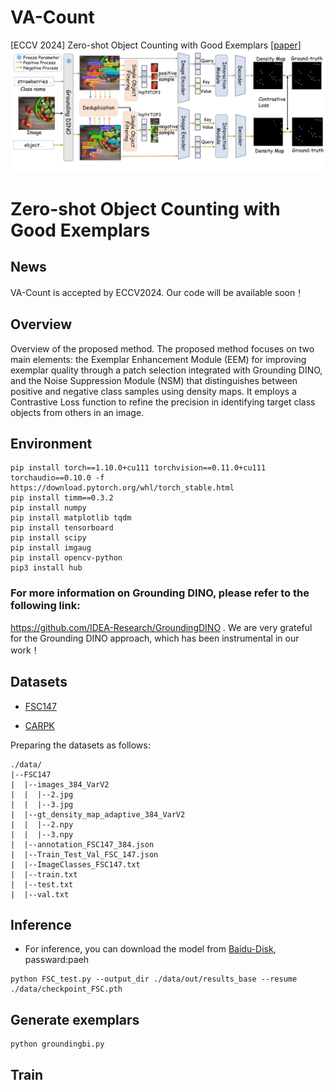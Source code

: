 # VA-Count
[ECCV 2024] Zero-shot Object Counting with Good Exemplars
[[paper](https://arxiv.org/abs/2407.04948)]   
![figure](figure.png)
# Zero-shot Object Counting with Good Exemplars
## News
VA-Count is accepted by ECCV2024. 
Our code will be available soon！
## Overview 
Overview of the proposed method. The proposed method focuses on two main elements: the Exemplar Enhancement Module (EEM) for improving exemplar quality through a patch selection integrated with Grounding DINO, and the Noise Suppression Module (NSM) that distinguishes between positive and negative class samples using density maps. It employs a Contrastive Loss function to refine the precision in identifying target class objects from others in an image.
## Environment
```
pip install torch==1.10.0+cu111 torchvision==0.11.0+cu111 torchaudio==0.10.0 -f https://download.pytorch.org/whl/torch_stable.html
pip install timm==0.3.2
pip install numpy
pip install matplotlib tqdm 
pip install tensorboard
pip install scipy
pip install imgaug
pip install opencv-python
pip3 install hub
```
### For more information on Grounding DINO, please refer to the following link: 
https://github.com/IDEA-Research/GroundingDINO .
We are very grateful for the Grounding DINO approach, which has been instrumental in our work！

## Datasets

* [FSC147](https://github.com/cvlab-stonybrook/LearningToCountEverything)

* [CARPK](https://lafi.github.io/LPN/)

Preparing the datasets as follows:

```
./data/
|--FSC147
|  |--images_384_VarV2
|  |  |--2.jpg
|  |  |--3.jpg
|  |--gt_density_map_adaptive_384_VarV2
|  |  |--2.npy
|  |  |--3.npy
|  |--annotation_FSC147_384.json
|  |--Train_Test_Val_FSC_147.json
|  |--ImageClasses_FSC147.txt
|  |--train.txt
|  |--test.txt
|  |--val.txt

```
## Inference
+  For inference, you can download the model from [Baidu-Disk](https://pan.baidu.com/s/11sbdDYLDfTOIPx5pZvBpmw?pwd=paeh), passward:paeh
```
python FSC_test.py --output_dir ./data/out/results_base --resume ./data/checkpoint_FSC.pth
```
## Generate exemplars
```
python groundingbi.py
```

## Train
